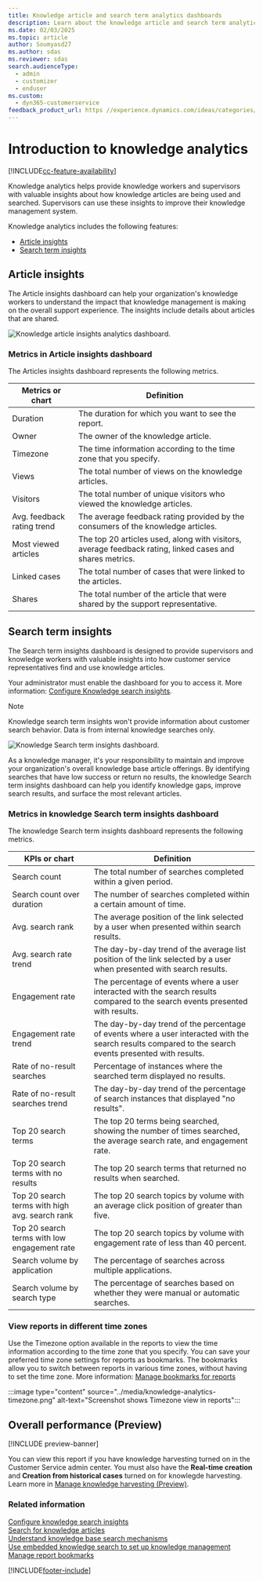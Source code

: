 ```yaml
---
title: Knowledge article and search term analytics dashboards
description: Learn about the knowledge article and search term analytics dashboards to better understand customer service representative performance in your organization.
ms.date: 02/03/2025
ms.topic: article
author: Soumyasd27
ms.author: sdas
ms.reviewer: sdas
search.audienceType: 
  - admin
  - customizer
  - enduser
ms.custom: 
  - dyn365-customerservice
feedback_product_url: https //experience.dynamics.com/ideas/categories/list/?category=a7f4a807-de3b-eb11-a813-000d3a579c38&forum=b68e50a6-88d9-e811-a96b-000d3a1be7ad
---
```


# Introduction to knowledge analytics
[!INCLUDE[cc-feature-availability](../../includes/cc-feature-availability.md)]


Knowledge analytics helps provide knowledge workers and supervisors with valuable insights about how knowledge articles are being used and searched. Supervisors can use these insights to improve their knowledge management system.

Knowledge analytics includes the following features:

- [Article insights](#article-insights)
- [Search term insights](#search-term-insights)

## Article insights

The Article insights dashboard can help your organization's knowledge workers to understand the impact that knowledge management is making on the overall support experience. The insights include details about articles that are shared.

![Knowledge article insights analytics dashboard.](../media/knowledge-article-insights-dashboard.png "View of the knowledge article insights dashboard")

### Metrics in Article insights dashboard

The Articles insights dashboard represents the following metrics.

| Metrics or chart | Definition |
|----------------------|-------------------------|
|Duration | The duration for which you want to see the report.|
|Owner | The owner of the knowledge article. |
|Timezone| The time information according to the time zone that you specify.
| Views | The total number of views on the knowledge articles. |
| Visitors | The total number of unique visitors who viewed the knowledge articles. |
| Avg. feedback rating trend | The average feedback rating provided by the consumers of the knowledge articles. |
| Most viewed articles | The top 20 articles used, along with visitors, average feedback rating, linked cases and shares metrics. |
| Linked cases | The total number of cases that were linked to the articles. |
| Shares | The total number of the article that were shared by the support representative. |

## Search term insights

The Search term insights dashboard is designed to provide supervisors and knowledge workers with valuable insights into how customer service representatives find and use knowledge articles.

Your administrator must enable the dashboard for you to access it. More information: [Configure Knowledge search insights](../administer/enable-knowledge-search-insights.md).

> [!NOTE]
> Knowledge search term insights won't provide information about customer search behavior. Data is from internal knowledge searches only. 

![Knowledge Search term insights dashboard.](../media/knowledge-search-analytics-dashboard.png "View of the knowledge Search term insights dashboard")

As a knowledge manager, it's your responsibility to maintain and improve your organization's overall knowledge base article offerings. By identifying searches that have low success or return no results, the knowledge Search term insights dashboard can help you identify knowledge gaps, improve search results, and surface the most relevant articles.  

### Metrics in knowledge Search term insights dashboard

The knowledge Search term insights dashboard represents the following metrics.

| KPIs or chart | Definition |
|----------------------|-------------------------|
| Search count | The total number of searches completed within a given period. |
| Search count over duration | The number of searches completed within a certain amount of time. |
| Avg. search rank | The average position of the link selected by a user when presented within search results. |
| Avg. search rate trend | The day-by-day trend of the average list position of the link selected by a user when presented with search results. |
| Engagement rate | The percentage of events where a user interacted with the search results compared to the search events presented with results. |
| Engagement rate trend | The day-by-day trend of the percentage of events where a user interacted with the search results compared to the search events presented with results. |
| Rate of no-result searches | Percentage of instances where the searched term displayed no results. |
| Rate of no-result searches trend | The day-by-day trend of the percentage of search instances that displayed "no results". |
| Top 20 search terms | The top 20 terms being searched, showing the number of times searched, the average search rate, and engagement rate. |
| Top 20 search terms with no results | The top 20 search terms that returned no results when searched. |
| Top 20 search terms with high avg. search rank | The top 20 search topics by volume with an average click position of greater than five. |
| Top 20 search terms with low engagement rate | The top 20 search topics by volume with engagement rate of less than 40 percent. |
| Search volume by application | The percentage of searches across multiple applications. |
| Search volume by search type | The percentage of searches based on whether they were manual or automatic searches. |

### View reports in different time zones

Use the Timezone option available in the reports to view the  time information according to the time zone that you specify. You can save your preferred time zone settings for reports as bookmarks. The bookmarks allow you to switch between reports in various time zones, without having to set the time zone. More information: [Manage bookmarks for reports](manage-bookmarks.md#manage-bookmarks-for-reports)

:::image type="content" source="../media/knowledge-analytics-timezone.png" alt-text="Screenshot shows Timezone view in reports":::

## Overall performance (Preview)

[!INCLUDE preview-banner]

You can view this report if you have knowledge harvesting turned on in the Customer Service admin center. You must also have the **Real-time creation** and **Creation from historical cases** turned on for knowlegde harvesting. Learn more in [Manage knowledge harvesting (Preview)](../administer/admin-km-agent.md#manage-knowledge-harvesting-preview).

### Related information

[Configure knowledge search insights](../administer/enable-knowledge-search-insights.md)  
[Search for knowledge articles](search-knowledge-articles-csh.md)  
[Understand knowledge base search mechanisms](knowledge-base-search-methods.md)  
[Use embedded knowledge search to set up knowledge management](../administer/set-up-knowledge-management-embedded-knowledge-search.md)  
[Manage report bookmarks](manage-bookmarks.md)  


[!INCLUDE[footer-include](../../includes/footer-banner.md)]
